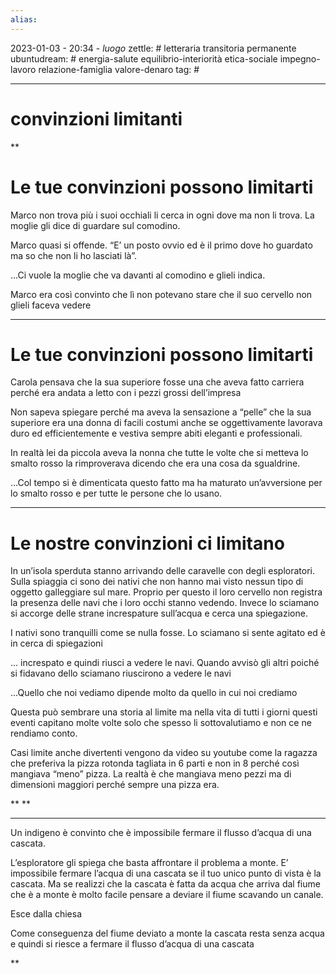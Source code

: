 ```yaml
---
alias: 
---
```

2023-01-03 - 20:34 - *luogo*
zettle: # letteraria transitoria permanente
ubuntudream: # energia-salute equilibrio-interiorità etica-sociale impegno-lavoro relazione-famiglia valore-denaro 
tag: #

---
# convinzioni limitanti

**

# Le tue convinzioni possono limitarti

Marco non trova più i suoi occhiali li cerca in ogni dove ma non li trova. La moglie gli dice di guardare sul comodino.

Marco quasi si offende. “E’ un posto ovvio ed è il primo dove ho guardato ma so che non li ho lasciati là”.

…Ci vuole la moglie che va davanti al comodino e glieli indica.

Marco era così convinto che lì non potevano stare che il suo cervello non glieli faceva vedere

  
  

---

# Le tue convinzioni possono limitarti

Carola pensava che la sua superiore fosse una che aveva fatto carriera perché era andata a letto con i pezzi grossi dell’impresa

Non sapeva spiegare perché ma aveva la sensazione a “pelle” che la sua superiore era una donna di facili costumi anche se oggettivamente lavorava duro ed efficientemente e vestiva sempre abiti eleganti e professionali.

In realtà lei da piccola aveva la nonna che tutte le volte che si metteva lo smalto rosso la rimproverava dicendo che era una cosa da sgualdrine.

…Col tempo si è dimenticata questo fatto ma ha maturato un’avversione per lo smalto rosso e per tutte le persone che lo usano.

  
  

---

# Le nostre convinzioni ci limitano

In un’isola sperduta stanno arrivando delle caravelle con degli esploratori. Sulla spiaggia ci sono dei nativi che non hanno mai visto nessun tipo di oggetto galleggiare sul mare. Proprio per questo il loro cervello non registra la presenza delle navi che i loro occhi stanno vedendo. Invece lo sciamano si accorge delle strane increspature sull’acqua e cerca una spiegazione.

I nativi sono tranquilli come se nulla fosse. Lo sciamano si sente agitato ed è in cerca di spiegazioni

... increspato e quindi riusci a vedere le navi. Quando avvisò gli altri poiché si fidavano dello sciamano riuscirono a vedere le navi

...Quello che noi vediamo dipende molto da quello in cui noi crediamo

  

Questa può sembrare una storia al limite ma nella vita di tutti i giorni questi eventi capitano molte volte solo che spesso li sottovalutiamo e non ce ne rendiamo conto.

Casi limite anche divertenti vengono da video su youtube come la ragazza che preferiva la pizza rotonda tagliata in 6 parti e non in 8 perché così mangiava “meno” pizza. La realtà è che mangiava meno pezzi ma di dimensioni maggiori perché sempre una pizza era.

  
**
**

---

Un indigeno è convinto che è impossibile fermare il flusso d’acqua di una cascata.

L’esploratore gli spiega che basta affrontare il problema a monte. E’ impossibile fermare l’acqua di una cascata se il tuo unico punto di vista è la cascata. Ma se realizzi che la cascata è fatta da acqua che arriva dal fiume che è a monte è molto facile pensare a deviare il fiume scavando un canale.

Esce dalla chiesa

Come conseguenza del fiume deviato a monte la cascata resta senza acqua e quindi si riesce a fermare il flusso d’acqua di una cascata

  
**